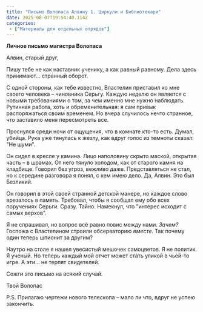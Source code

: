 ```yaml
---
title: "Письмо Волопаса Алвину 1. Циркули и Библиотекари"
date: 2025-08-07T19:54:40.114Z
categories:
 - ["Материалы для отдельных отрядов"]
---
```


**Личное письмо магистра Волопаса**

Алвин, старый друг,

Пишу тебе не как наставник ученику, а как равный равному. Дела здесь
принимают... странный оборот.

С одной стороны, как тебе известно, Властелин приставил ко мне своего
человека – чиновника Серьгу. Каждую неделю он является с новыми
требованиями о том, за чем именно мне нужно наблюдать. Рутинная работа,
хоть и обременительная: я сам привык распоряжаться своим временем. Но
вчера случилось нечто странное, что заставило меня пересмотреть все.

Проснулся среди ночи от ощущения, что в комнате кто-то есть. Думал,
убийца. Рука уже тянулась к жезлу, как вдруг голос из темноты сказал:
"Не шуми".

Он сидел в кресле у камина. Лицо наполовину скрыто маской, открытая
часть – в шрамах. От него тянуло холодом, как от старого камня на
кладбище. Говорил без угроз, вежливо даже. Представляться не стал, но к
середине разговора я понял, с кем имею дело. Да, Алвин. Это был
Безликий.

Он говорил в этой своей странной детской манере, но каждое слово
врезалось в память. Требовал, чтобы я сообщал ему обо всех поручениях
Серьги. Сразу. Тайно. Намекнул, что "интерес исходит с самых верхов".

Я не спрашивал, но вопрос всё равно повис между нами. *Зачем?* Госпожа с
Властелином строили обсерваторию *вместе*. Так почему один теперь
шпионит за другим?

Наутро на столе я нашел увесистый мешочек самоцветов. Я не политик. Я
ученый. Но теперь каждый мой отчет может стать уликой в чьей-то игре. А
эти... не терпят свидетелей.

Сожги это письмо на всякий случай.

Твой Волопас

P.S. Прилагаю чертежи нового телескопа – мало ли что, вдруг не успею
закончить.
